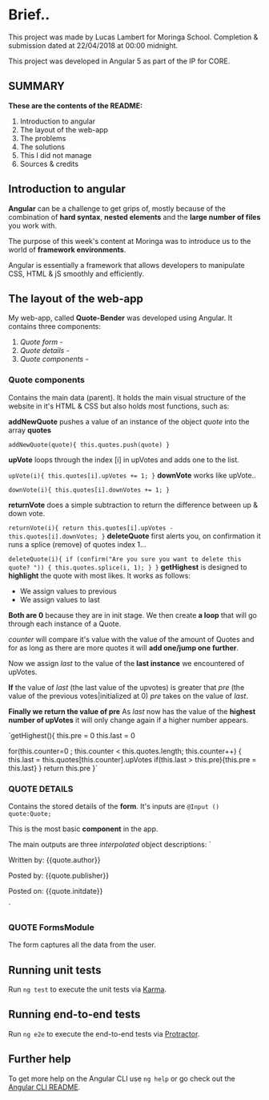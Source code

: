 # Brief..

This project was made by Lucas Lambert for Moringa School. Completion & submission dated at 22/04/2018 at 00:00 midnight.

This project was developed in Angular 5 as part of the IP for CORE.


## SUMMARY

__These are the contents of the README:__

1. Introduction to angular
2. The layout of the web-app
3. The problems
4. The solutions
5. This I did not manage
6. Sources & credits

## Introduction to angular


__Angular__ can be a challenge to get grips of, mostly because of the combination of __hard syntax__, __nested elements__ and the __large number of files__ you work with.

The purpose of this week's content at Moringa was to introduce us to the world of __framework environments__.

Angular is essentially a framework that allows developers to manipulate CSS, HTML & jS smoothly and efficiently.


## The layout of the web-app

My web-app, called __Quote-Bender__ was developed using Angular.
It contains three components:
1. *Quote form* -
2. *Quote details* -
3. *Quote components* -

### Quote components
Contains the main data (parent). It holds the main visual structure of the website in it's HTML & CSS but also holds most functions, such as:

__addNewQuote__ pushes a value of an instance of the object _quote_ into the array __quotes__

`addNewQuote(quote){
  this.quotes.push(quote)
}`

__upVote__ loops through the index [i] in upVotes and adds one to the list.

`upVote(i){
  this.quotes[i].upVotes += 1;
}`
__downVote__ works like upVote..

`downVote(i){
  this.quotes[i].downVotes += 1;
}`

__returnVote__ does a simple subtraction to return the difference between up & down vote.

`returnVote(i){
  return this.quotes[i].upVotes - this.quotes[i].downVotes;
}`
__deleteQuote__ first alerts you, on confirmation it runs a splice (remove) of quotes index 1...

`deleteQuote(i){
    if (confirm("Are you sure you want to delete this quote? ")) {
        this.quotes.splice(i, 1);
    }
}`
__getHighest__ is designed to __highlight__ the quote with most likes.
It works as follows:
- We assign values to previous
- We assign values to last

__Both are 0__ because they are in init stage.
We then create __a loop__ that will go through each instance of a Quote.

_counter_ will compare it's value with the value of the amount of Quotes and for as long as there are more quotes it will __add one/jump one further__.

Now we assign _last_ to the value of the __last instance__ we encountered of upVotes.

__If__ the value of _last_ (the last value of the upvotes) is greater that _pre_ (the value of the previous votes|initialized at 0) _pre_ takes on the value of _last_.

__Finally we return the value of pre__
As _last_ now has the value of the __highest number of upVotes__ it will only change again if a higher number appears.

`getHighest(){
  this.pre = 0
  this.last = 0

  for(this.counter=0 ; this.counter < this.quotes.length; this.counter++) {
    this.last = this.quotes[this.counter].upVotes
    if(this.last > this.pre){this.pre = this.last}
  }
  return  this.pre
}`


### QUOTE DETAILS
Contains the stored details of the __form__.
It's inputs are `@Input () quote:Quote;`

This is the most basic __component__ in the app.

The main outputs are three _interpolated_ object descriptions:
`  <p>
    Written by: {{quote.author}}
  </p>
  <p>
    Posted by: {{quote.publisher}}
  </p>
  <p>
    Posted on: {{quote.initdate}}
  </p>`

### QUOTE FormsModule
The form captures all the data from the user.

## Running unit tests

Run `ng test` to execute the unit tests via [Karma](https://karma-runner.github.io).

## Running end-to-end tests

Run `ng e2e` to execute the end-to-end tests via [Protractor](http://www.protractortest.org/).

## Further help

To get more help on the Angular CLI use `ng help` or go check out the [Angular CLI README](https://github.com/angular/angular-cli/blob/master/README.md).
